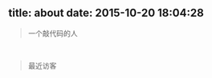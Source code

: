 title: about
date: 2015-10-20 18:04:28
---
<blockquote class="blockquote-center">一个敲代码的人</blockquote>
<br/>
<blockquote>最近访客</blockquote>

<div class="ds-recent-visitors" data-num-items="28" data-avatar-size="42" id="ds-recent-visitors"></div>
